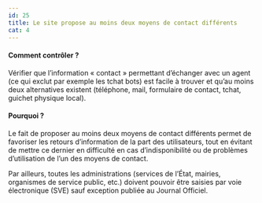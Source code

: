```yaml
---
id: 25
title: Le site propose au moins deux moyens de contact différents
cat: 4
---
```


#### Comment contrôler ?

Vérifier que l’information « contact » permettant d’échanger avec un agent (ce qui exclut par exemple les tchat bots) est facile à trouver et qu’au moins deux alternatives existent (téléphone, mail, formulaire de contact, tchat, guichet physique local).

#### Pourquoi ?

Le fait de proposer au moins deux moyens de contact différents permet de favoriser les retours d’information de la part des utilisateurs, tout en évitant de mettre ce dernier en difficulté en cas d’indisponibilité ou de problèmes d’utilisation de l’un des moyens de contact.

Par ailleurs, toutes les administrations (services de l’État, mairies, organismes de service public, etc.) doivent pouvoir être saisies par voie électronique (SVE) sauf exception publiée au Journal Officiel.